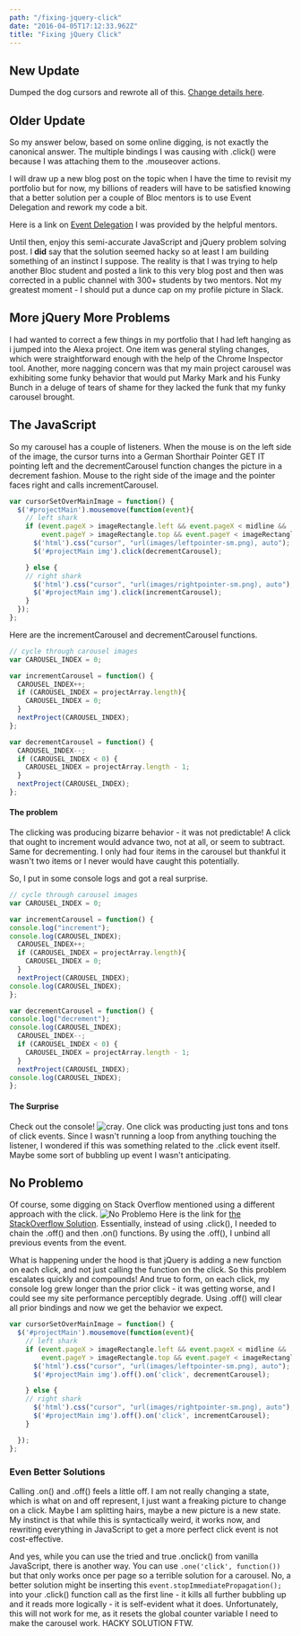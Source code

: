 ```yaml
---
path: "/fixing-jquery-click"
date: "2016-04-05T17:12:33.962Z"
title: "Fixing jQuery Click"
---
```


## New Update
Dumped the dog cursors and rewrote all of this. [Change details here](http://www.russellschmidt.net/javascript/event/delegation/2016/05/03/Event-Delegation.html).

## Older Update
So my answer below, based on some online digging, is not exactly the canonical answer. The multiple bindings I was causing with .click() were because I was attaching them to the .mouseover actions.

I will draw up a new blog post on the topic when I have the time to revisit my portfolio but for now, my billions of readers will have to be satisfied knowing that a better solution per a couple of Bloc mentors is to use Event Delegation and rework my code a bit.

Here is a link on [Event Delegation](https://davidwalsh.name/event-delegate) I was provided by the helpful mentors.

Until then, enjoy this semi-accurate JavaScript and jQuery problem solving post. I **did** say that the solution seemed hacky so at least I am building something of an instinct I suppose. The reality is that I was trying to help another Bloc student and posted a link to this very blog post and then was corrected in a public channel with 300+ students by two mentors. Not my greatest moment - I should put a dunce cap on my profile picture in Slack.

## More jQuery More Problems
I had wanted to correct a few things in my portfolio that I had left hanging as i jumped into the Alexa project. One item was general styling changes, which were straightforward enough with the help of the Chrome Inspector tool. Another, more nagging concern was that my main project carousel was exhibiting some funky behavior that would put Marky Mark and his Funky Bunch in a deluge of tears of shame for they lacked the funk that my funky carousel brought.

## The JavaScript
So my carousel has a couple of listeners. When the mouse is on the left side of the image, the cursor turns into a German Shorthair Pointer GET IT pointing left and the decrementCarousel function changes the picture in a decrement fashion. Mouse to the right side of the image and the pointer faces right and calls incrementCarousel.

```javascript
var cursorSetOverMainImage = function() {
  $('#projectMain').mousemove(function(event){
    // left shark
    if (event.pageX > imageRectangle.left && event.pageX < midline &&
        event.pageY > imageRectangle.top && event.pageY < imageRectangle.bottom){
      $('html').css("cursor", "url(images/leftpointer-sm.png), auto");
      $('#projectMain img').click(decrementCarousel);

    } else {
    // right shark
      $('html').css("cursor", "url(images/rightpointer-sm.png), auto");
      $('#projectMain img').click(incrementCarousel);
    }
  });
};
```

Here are the incrementCarousel and decrementCarousel functions.

```javascript
// cycle through carousel images
var CAROUSEL_INDEX = 0;

var incrementCarousel = function() {
  CAROUSEL_INDEX++;
  if (CAROUSEL_INDEX = projectArray.length){
    CAROUSEL_INDEX = 0;
  }
  nextProject(CAROUSEL_INDEX);
};

var decrementCarousel = function() {
  CAROUSEL_INDEX--;
  if (CAROUSEL_INDEX < 0) {
    CAROUSEL_INDEX = projectArray.length - 1;
  }
  nextProject(CAROUSEL_INDEX);
};
```

#### The problem
The clicking was producing bizarre behavior - it was not predictable! A click that ought to increment would advance two, not at all, or seem to subtract. Same for decrementing. I only had four items in the carousel but thankful it wasn't two items or I never would have caught this potentially.

So, I put in some console logs and got a real surprise.

```javascript
// cycle through carousel images
var CAROUSEL_INDEX = 0;

var incrementCarousel = function() {
console.log("increment");
console.log(CAROUSEL_INDEX);
  CAROUSEL_INDEX++;
  if (CAROUSEL_INDEX = projectArray.length){
    CAROUSEL_INDEX = 0;
  }
  nextProject(CAROUSEL_INDEX);
console.log(CAROUSEL_INDEX);
};

var decrementCarousel = function() {
console.log("decrement");
console.log(CAROUSEL_INDEX);
  CAROUSEL_INDEX--;
  if (CAROUSEL_INDEX < 0) {
    CAROUSEL_INDEX = projectArray.length - 1;
  }
  nextProject(CAROUSEL_INDEX);
console.log(CAROUSEL_INDEX);
};
```

#### The Surprise
Check out the console! ![cray](/images/screenshot-crazylog.png). One click was producting just tons and tons of click events. Since I wasn't running a loop from anything touching the listener, I wondered if this was something related to the .click event itself. Maybe some sort of bubbling up event I wasn't anticipating.

## No Problemo
Of course, some digging on Stack Overflow mentioned using a different approach with the click. ![No Problemo](/images/no_problemo.png)  Here is the link  for [the StackOverflow Solution](http://stackoverflow.com/questions/14969960/jquery-click-events-firing-multiple-times). Essentially, instead of using .click(), I needed to chain the .off() and then .on() functions. By using the .off(), I unbind all previous events from the event.

What is happening under the hood is that jQuery is adding a new function on each click, and not just calling the function on the click. So this problem escalates quickly and compounds! And true to form, on each click, my console log grew longer than the prior click - it was getting worse, and I could see my site performance perceptibly degrade. Using .off() will clear all prior bindings and now we get the behavior we expect.

```javascript
var cursorSetOverMainImage = function() {
  $('#projectMain').mousemove(function(event){
    // left shark
    if (event.pageX > imageRectangle.left && event.pageX < midline &&
        event.pageY > imageRectangle.top && event.pageY < imageRectangle.bottom){
      $('html').css("cursor", "url(images/leftpointer-sm.png), auto");
      $('#projectMain img').off().on('click', decrementCarousel);

    } else {
    // right shark
      $('html').css("cursor", "url(images/rightpointer-sm.png), auto");
      $('#projectMain img').off().on('click', incrementCarousel);
    }

  });
};
```

### Even Better Solutions
Calling .on() and .off() feels a little off. I am not really changing a state, which is what on and off represent, I just want a freaking picture to change on a click. Maybe I am splitting hairs, maybe a new picture is a new state. My instinct is that while this is syntactically weird, it works now, and rewriting everything in JavaScript to get a more perfect click event is not cost-effective.

And yes, while you can use the tried and true .onclick() from vanilla JavaScript, there is another way. You can use `.one('click', function())` but that only works once per page so a terrible solution for a carousel. No, a better solution might be inserting this `event.stopImmediatePropagation();` into your .click() function call as the first line - it kills all further bubbling up and it reads more logically - it is self-evident what it does. Unfortunately, this  will not work for me, as it resets the global counter variable I need to make the carousel work. HACKY SOLUTION FTW.
